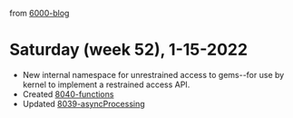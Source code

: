 from [6000-blog](../../../6000-blog.md)
# Saturday (week 52), 1-15-2022

- New internal namespace for unrestrained access to gems--for use by kernel to implement a restrained access API.
- Created [8040-functions](../2203/8040-functions.md)
- Updated [8039-asyncProcessing](../../../../8activities/8039-asyncProcessing.md)